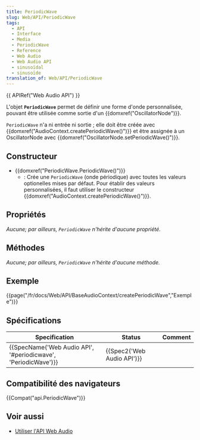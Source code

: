 ```yaml
---
title: PeriodicWave
slug: Web/API/PeriodicWave
tags:
  - API
  - Interface
  - Media
  - PeriodicWave
  - Reference
  - Web Audio
  - Web Audio API
  - sinusoïdal
  - sinusoïde
translation_of: Web/API/PeriodicWave
---
```

{{ APIRef("Web Audio API") }}

L'objet **`PeriodicWave`** permet de définir une forme d'onde personnalisée, pouvant être utilisée comme sortie d'un {{domxref("OscillatorNode")}}.

`PeriodicWave` n'a ni entrée ni sortie ; elle doit être créée avec {{domxref("AudioContext.createPeriodicWave()")}} et être assignée à un OscillatorNode avec {{domxref("OscillatorNode.setPeriodicWave()")}}.

## Constructeur

- {{domxref("PeriodicWave.PeriodicWave()")}}
  - : Crée une `PeriodicWave` (onde périodique) avec toutes les valeurs optionelles mises par défaut. Pour établir des valeurs personnalisées, il faut utiliser le constructeur {{domxref("AudioContext.createPeriodicWave()")}}.

## Propriétés

_Aucune; par ailleurs, `PeriodicWave` n'hérite d'aucune propriété._

## Méthodes

_Aucune; par ailleurs, `PeriodicWave` n'hérite d'aucune méthode._

## Exemple

{{page("/fr/docs/Web/API/BaseAudioContext/createPeriodicWave","Exemple")}}

## Spécifications

| Specification                                                                        | Status                               | Comment |
| ------------------------------------------------------------------------------------ | ------------------------------------ | ------- |
| {{SpecName('Web Audio API', '#periodicwave', 'PeriodicWave')}} | {{Spec2('Web Audio API')}} |         |

## Compatibilité des navigateurs

{{Compat("api.PeriodicWave")}}

## Voir aussi

- [Utiliser l'API Web Audio](/en-US/docs/Web_Audio_API/Using_Web_Audio_API)
